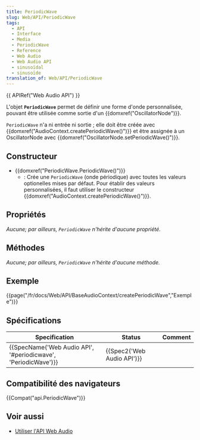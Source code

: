 ```yaml
---
title: PeriodicWave
slug: Web/API/PeriodicWave
tags:
  - API
  - Interface
  - Media
  - PeriodicWave
  - Reference
  - Web Audio
  - Web Audio API
  - sinusoïdal
  - sinusoïde
translation_of: Web/API/PeriodicWave
---
```

{{ APIRef("Web Audio API") }}

L'objet **`PeriodicWave`** permet de définir une forme d'onde personnalisée, pouvant être utilisée comme sortie d'un {{domxref("OscillatorNode")}}.

`PeriodicWave` n'a ni entrée ni sortie ; elle doit être créée avec {{domxref("AudioContext.createPeriodicWave()")}} et être assignée à un OscillatorNode avec {{domxref("OscillatorNode.setPeriodicWave()")}}.

## Constructeur

- {{domxref("PeriodicWave.PeriodicWave()")}}
  - : Crée une `PeriodicWave` (onde périodique) avec toutes les valeurs optionelles mises par défaut. Pour établir des valeurs personnalisées, il faut utiliser le constructeur {{domxref("AudioContext.createPeriodicWave()")}}.

## Propriétés

_Aucune; par ailleurs, `PeriodicWave` n'hérite d'aucune propriété._

## Méthodes

_Aucune; par ailleurs, `PeriodicWave` n'hérite d'aucune méthode._

## Exemple

{{page("/fr/docs/Web/API/BaseAudioContext/createPeriodicWave","Exemple")}}

## Spécifications

| Specification                                                                        | Status                               | Comment |
| ------------------------------------------------------------------------------------ | ------------------------------------ | ------- |
| {{SpecName('Web Audio API', '#periodicwave', 'PeriodicWave')}} | {{Spec2('Web Audio API')}} |         |

## Compatibilité des navigateurs

{{Compat("api.PeriodicWave")}}

## Voir aussi

- [Utiliser l'API Web Audio](/en-US/docs/Web_Audio_API/Using_Web_Audio_API)
